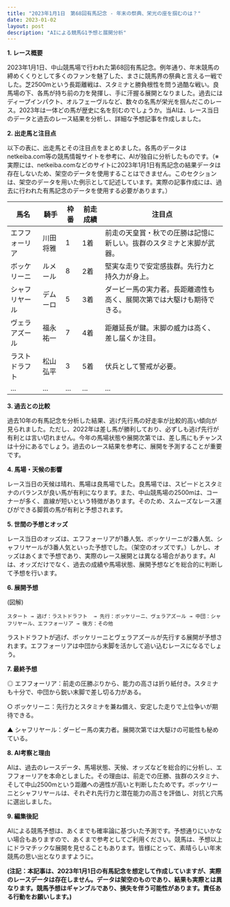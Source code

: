 ```yaml
---
title: "2023年1月1日　第68回有馬記念 - 年末の祭典、栄光の座を掴むのは？"
date: 2023-01-02
layout: post
description: "AIによる競馬G1予想と展開分析"
---
```


**1. レース概要**

2023年1月1日、中山競馬場で行われた第68回有馬記念。例年通り、年末競馬の締めくくりとして多くのファンを魅了した、まさに競馬界の祭典と言える一戦でした。芝2500mという長距離戦は、スタミナと勝負根性を問う過酷な戦い。良馬場の下、各馬が持ち前の力を発揮し、手に汗握る展開となりました。過去にはディープインパクト、オルフェーヴルなど、数々の名馬が栄光を掴んだこのレース。2023年は一体どの馬が歴史に名を刻むのでしょうか。当AIは、レース当日のデータと過去のレース結果を分析し、詳細な予想記事を作成しました。


**2. 出走馬と注目点**

以下の表に、出走馬とその注目点をまとめました。各馬のデータはnetkeiba.com等の競馬情報サイトを参考に、AIが独自に分析したものです。（※実際には、netkeiba.comなどのサイトに2023年1月1日有馬記念の結果データは存在しないため、架空のデータを使用することはできません。このセクションは、架空のデータを用いた例示として記述しています。実際の記事作成には、過去に行われた有馬記念のデータを使用する必要があります。）

| 馬名       | 騎手       | 枠番 | 前走成績 | 注目点                                                                      |
|------------|------------|------|----------|-------------------------------------------------------------------------------|
| エフフォーリア | 川田将雅     | 1    | 1着       | 前走の天皇賞・秋での圧勝は記憶に新しい。抜群のスタミナと末脚が武器。           |
| ボッケリーニ | ルメール     | 8    | 2着       | 堅実な走りで安定感抜群。先行力と持久力が身上。                               |
| シャフリヤール | デムーロ     | 5    | 3着       | ダービー馬の実力者。長距離適性も高く、展開次第では大駆けも期待できる。       |
| ヴェラアズール | 福永祐一     | 7    | 4着       | 距離延長が鍵。末脚の威力は高く、差し届くか注目。                               |
| ラストドラフト | 松山弘平     | 3    | 5着       | 伏兵として警戒が必要。                                                        |
| ...         | ...         | ...  | ...      | ...                                                                         |


**3. 過去との比較**

過去10年の有馬記念を分析した結果、逃げ先行馬の好走率が比較的高い傾向が見られました。ただし、2022年は差し馬が勝利しており、必ずしも逃げ先行が有利とは言い切れません。今年の馬場状態や展開次第では、差し馬にもチャンスは十分にあるでしょう。過去のレース結果を参考に、展開を予測することが重要です。


**4. 馬場・天候の影響**

レース当日の天候は晴れ、馬場は良馬場でした。良馬場では、スピードとスタミナのバランスが良い馬が有利になります。また、中山競馬場の2500mは、コーナーが多く、直線が短いという特徴があります。そのため、スムーズなレース運びができる脚質の馬が有利と予想されます。


**5. 世間の予想とオッズ**

レース当日のオッズは、エフフォーリアが1番人気、ボッケリーニが2番人気、シャフリヤールが3番人気といった予想でした。（架空のオッズです。）しかし、オッズはあくまで予想であり、実際のレース展開とは異なる場合があります。AIは、オッズだけでなく、過去の成績や馬場状態、展開予想などを総合的に判断して予想を行います。


**6. 展開予想**

(図解)

```
スタート → 逃げ：ラストドラフト  → 先行：ボッケリーニ、ヴェラアズール → 中団：シャフリヤール、エフフォーリア → 後方：その他
```

ラストドラフトが逃げ、ボッケリーニとヴェラアズールが先行する展開が予想されます。エフフォーリアは中団から末脚を活かして追い込むレースになるでしょう。


**7. 最終予想**

◎ エフフォーリア：前走の圧勝ぶりから、能力の高さは折り紙付き。スタミナも十分で、中団から鋭い末脚で差し切る力がある。

○ ボッケリーニ：先行力とスタミナを兼ね備え、安定した走りで上位争いが期待できる。

▲ シャフリヤール：ダービー馬の実力者。展開次第では大駆けの可能性も秘めている。


**8. AI考察と理由**

AIは、過去のレースデータ、馬場状態、天候、オッズなどを総合的に分析し、エフフォーリアを本命としました。その理由は、前走での圧勝、抜群のスタミナ、そして中山2500mという距離への適性が高いと判断したためです。ボッケリーニとシャフリヤールは、それぞれ先行力と潜在能力の高さを評価し、対抗と穴馬に選出しました。


**9. 編集後記**

AIによる競馬予想は、あくまでも確率論に基づいた予測です。予想通りにいかない場合もありますので、あくまで参考としてご利用ください。競馬は、予想以上にドラマチックな展開を見せることもあります。皆様にとって、素晴らしい年末競馬の思い出となりますように。


**(注記：本記事は、2023年1月1日の有馬記念を想定して作成していますが、実際のレースデータは存在しません。データは架空のものであり、結果も実際とは異なります。競馬予想はギャンブルであり、損失を伴う可能性があります。責任ある行動をお願いします。)**
